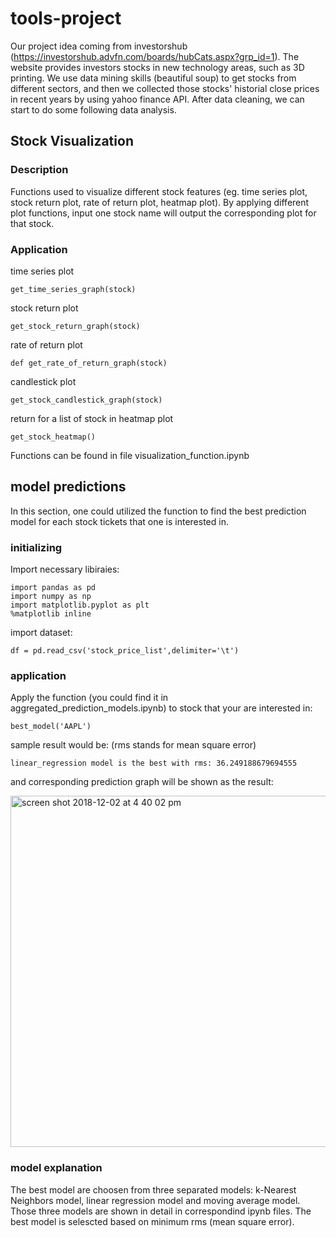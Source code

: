 # tools-project

Our project idea coming from investorshub (https://investorshub.advfn.com/boards/hubCats.aspx?grp_id=1). The website provides investors stocks in new technology areas, such as 3D printing. We use data mining skills (beautiful soup) to get stocks from different sectors, and then we collected those stocks' historial close prices in recent years by using yahoo finance API. After data cleaning, we can start to do some following data analysis.


## Stock Visualization

### Description

Functions used to visualize different stock features (eg. time series plot, stock return plot, rate of return plot, heatmap plot). By applying different plot functions, input one stock name will output the corresponding plot for that stock.
 
### Application

time series plot
```
get_time_series_graph(stock)
```

stock return plot
```
get_stock_return_graph(stock)
```

rate of return plot
```
def get_rate_of_return_graph(stock)
```

candlestick plot
```
get_stock_candlestick_graph(stock)
```

return for a list of stock in heatmap plot
```
get_stock_heatmap()
```

Functions can be found in file  visualization_function.ipynb






## model predictions
In this section, one could utilized the function to find the best prediction model for each stock tickets that one is interested in. 
### initializing
Import necessary libiraies:
```
import pandas as pd
import numpy as np
import matplotlib.pyplot as plt
%matplotlib inline
```
import dataset:
```
df = pd.read_csv('stock_price_list',delimiter='\t')
```
### application
Apply the function (you could find it in aggregated_prediction_models.ipynb) to stock that your are interested in:
```
best_model('AAPL')
```
sample result would be: (rms stands for mean square error)
```
linear_regression model is the best with rms: 36.249188679694555
```
and corresponding prediction graph will be shown as the result:

<img width="562" alt="screen shot 2018-12-02 at 4 40 02 pm" src="https://user-images.githubusercontent.com/44420593/49345600-0a48db00-f655-11e8-9b7a-9091e85bba17.png">

### model explanation
The best model are choosen from three separated models: k-Nearest Neighbors model, linear regression model and moving average model. Those three models are shown in detail in correspondind ipynb files. The best model is selescted based on minimum rms (mean square error). 
